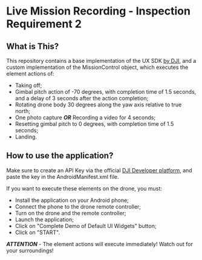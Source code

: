 # Live Mission Recording - Inspection Requirement 2

## What is This?

This repository contains a base implementation of the UX SDK [by DJI](https://github.com/dji-sdk/Mobile-UXSDK-Android), and a custom implementation of the MissionControl object, which executes the element actions of:
- Taking off;
- Gimbal pitch action of -70 degrees, with completion time of 1.5 seconds, and a delay of 3 seconds after the action completion;
- Rotating drone body 30 degrees along the yaw axis relative to true north;
- One photo capture ***OR*** Recording a video for 4 seconds;
- Resetting gimbal pitch to 0 degrees, with completion time of 1.5 seconds;
- Landing.

## How to use the application?
Make sure to create an API Key via the official [DJI Developer platform](https://developer.dji.com/), and paste the key in the AndroidManifest.xml file.

If you want to execute these elements on the drone, you must:
- Install the application on your Android phone;
- Connect the phone to the drone remote controller;
- Turn on the drone and the remote controller;
- Launch the application;
- Click on "Complete Demo of Default UI Widgets" button;
- Click on "START".

***ATTENTION*** - The element actions will execute immediately! Watch out for your surroundings!